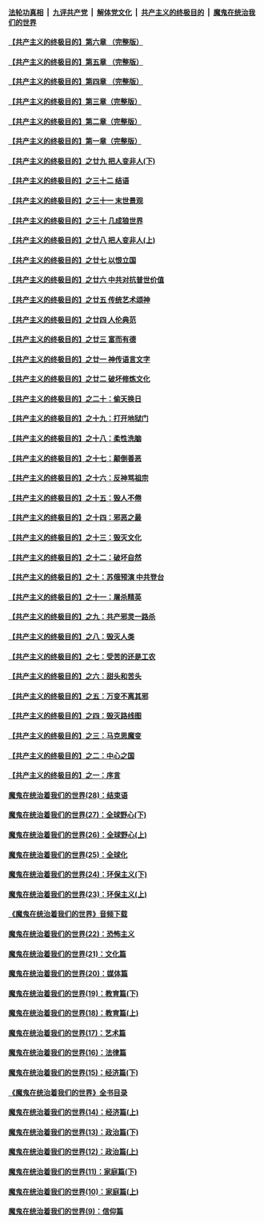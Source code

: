 ####  [法轮功真相](../../../../basic/blob/master/README.md?t=06100201) &nbsp;|&nbsp; [九评共产党](../../../../9ping.md/blob/master/README.md?t=06100201) &nbsp;|&nbsp; [解体党文化](../../../../jtdwh.md/blob/master/README.md?t=06100201)  &nbsp;|&nbsp; [共产主义的终极目的](../../../../gczydzjmd.md/blob/master/README.md?t=06100201) &nbsp;|&nbsp; [魔鬼在统治我们的世界](../../../../mgztzwmdsj.md/blob/master/README.md?t=06100201) 

#### [【共产主义的终极目的】第六章 （完整版）](../pages/nsc422/n11428913.md?t=06100201) 

#### [【共产主义的终极目的】第五章 （完整版）](../pages/nsc422/n11428912.md?t=06100201) 

#### [【共产主义的终极目的】第四章 （完整版）](../pages/nsc422/n11428907.md?t=06100201) 

#### [【共产主义的终极目的】第三章（完整版）](../pages/nsc422/n11428848.md?t=06100201) 

#### [【共产主义的终极目的】第二章（完整版）](../pages/nsc422/n11428831.md?t=06100201) 

#### [【共产主义的终极目的】第一章（完整版）](../pages/nsc422/n11417651.md?t=06100201) 

#### [【共产主义的终极目的】之廿九 把人变非人(下)](../pages/nsc422/n11344140.md?t=06100201) 

#### [【共产主义的终极目的】之三十二 结语](../pages/nsc422/n11360535.md?t=06100201) 

#### [【共产主义的终极目的】之三十一 末世景观](../pages/nsc422/n11351129.md?t=06100201) 

#### [【共产主义的终极目的】之三十 几成狼世界](../pages/nsc422/n11348280.md?t=06100201) 

#### [【共产主义的终极目的】之廿八 把人变非人(上)](../pages/nsc422/n11340492.md?t=06100201) 

#### [【共产主义的终极目的】之廿七 以恨立国](../pages/nsc422/n11336944.md?t=06100201) 

#### [【共产主义的终极目的】之廿六 中共对抗普世价值](../pages/nsc422/n11324785.md?t=06100201) 

#### [【共产主义的终极目的】之廿五 传统艺术颂神](../pages/nsc422/n11296396.md?t=06100201) 

#### [【共产主义的终极目的】之廿四 人伦典范](../pages/nsc422/n11296397.md?t=06100201) 

#### [【共产主义的终极目的】之廿三 富而有德](../pages/nsc422/n11283598.md?t=06100201) 

#### [【共产主义的终极目的】之廿一 神传语言文字](../pages/nsc422/n11263265.md?t=06100201) 

#### [【共产主义的终极目的】之廿二 破坏修炼文化](../pages/nsc422/n11245728.md?t=06100201) 

#### [【共产主义的终极目的】之二十：偷天换日](../pages/nsc422/n11238846.md?t=06100201) 

#### [【共产主义的终极目的】之十九：打开地狱门](../pages/nsc422/n11206376.md?t=06100201) 

#### [【共产主义的终极目的】之十八：柔性洗脑](../pages/nsc422/n11199994.md?t=06100201) 

#### [【共产主义的终极目的】之十七：颠倒善恶](../pages/nsc422/n11179782.md?t=06100201) 

#### [【共产主义的终极目的】之十六：反神骂祖宗](../pages/nsc422/n11166798.md?t=06100201) 

#### [【共产主义的终极目的】之十五：毁人不倦](../pages/nsc422/n11166792.md?t=06100201) 

#### [【共产主义的终极目的】之十四：邪恶之最](../pages/nsc422/n11150249.md?t=06100201) 

#### [【共产主义的终极目的】之十三：毁灭文化](../pages/nsc422/n11135227.md?t=06100201) 

#### [【共产主义的终极目的】之十二：破坏自然](../pages/nsc422/n11135214.md?t=06100201) 

#### [【共产主义的终极目的】之十：苏俄预演 中共登台](../pages/nsc422/n11118424.md?t=06100201) 

#### [【共产主义的终极目的】之十一：屠杀精英](../pages/nsc422/n11118442.md?t=06100201) 

#### [【共产主义的终极目的】之九：共产邪灵一路杀](../pages/nsc422/n11114139.md?t=06100201) 

#### [【共产主义的终极目的】之八：毁灭人类](../pages/nsc422/n11108503.md?t=06100201) 

#### [【共产主义的终极目的】之七：受苦的还是工农](../pages/nsc422/n11101809.md?t=06100201) 

#### [【共产主义的终极目的】之六：甜头和苦头](../pages/nsc422/n11096971.md?t=06100201) 

#### [【共产主义的终极目的】之五：万变不离其邪](../pages/nsc422/n11091285.md?t=06100201) 

#### [【共产主义的终极目的】之四：毁灭路线图](../pages/nsc422/n11086284.md?t=06100201) 

#### [【共产主义的终极目的】之三：马克思魔变](../pages/nsc422/n11061941.md?t=06100201) 

#### [【共产主义的终极目的】之二：中心之国](../pages/nsc422/n11047728.md?t=06100201) 

#### [【共产主义的终极目的】之一：序言](../pages/nsc422/n11086077.md?t=06100201) 

#### [魔鬼在统治着我们的世界(28)：结束语](../pages/nsc422/n10936246.md?t=06100201) 

#### [魔鬼在统治着我们的世界(27)：全球野心(下)](../pages/nsc422/n10928319.md?t=06100201) 

#### [魔鬼在统治着我们的世界(26)：全球野心(上)](../pages/nsc422/n10900318.md?t=06100201) 

#### [魔鬼在统治着我们的世界(25)：全球化](../pages/nsc422/n10788205.md?t=06100201) 

#### [魔鬼在统治着我们的世界(24)：环保主义(下)](../pages/nsc422/n10695307.md?t=06100201) 

#### [魔鬼在统治着我们的世界(23)：环保主义(上)](../pages/nsc422/n10688613.md?t=06100201) 

#### [《魔鬼在统治着我们的世界》音频下载](../pages/nsc422/n10635553.md?t=06100201) 

#### [魔鬼在统治着我们的世界(22)：恐怖主义](../pages/nsc422/n10614727.md?t=06100201) 

#### [魔鬼在统治着我们的世界(21)：文化篇](../pages/nsc422/n10597706.md?t=06100201) 

#### [魔鬼在统治着我们的世界(20)：媒体篇](../pages/nsc422/n10586579.md?t=06100201) 

#### [魔鬼在统治着我们的世界(19)：教育篇(下)](../pages/nsc422/n10564808.md?t=06100201) 

#### [魔鬼在统治着我们的世界(18)：教育篇(上)](../pages/nsc422/n10526970.md?t=06100201) 

#### [魔鬼在统治着我们的世界(17)：艺术篇](../pages/nsc422/n10499093.md?t=06100201) 

#### [魔鬼在统治着我们的世界(16)：法律篇](../pages/nsc422/n10485969.md?t=06100201) 

#### [魔鬼在统治着我们的世界(15)：经济篇(下)](../pages/nsc422/n10469975.md?t=06100201) 

#### [《魔鬼在统治着我们的世界》全书目录](../pages/nsc422/n10464261.md?t=06100201) 

#### [魔鬼在统治着我们的世界(14)：经济篇(上)](../pages/nsc422/n10457370.md?t=06100201) 

#### [魔鬼在统治着我们的世界(13)：政治篇(下)](../pages/nsc422/n10448270.md?t=06100201) 

#### [魔鬼在统治着我们的世界(12)：政治篇(上)](../pages/nsc422/n10444576.md?t=06100201) 

#### [魔鬼在统治着我们的世界(11)：家庭篇(下)](../pages/nsc422/n10440961.md?t=06100201) 

#### [魔鬼在统治着我们的世界(10)：家庭篇(上)](../pages/nsc422/n10435448.md?t=06100201) 

#### [魔鬼在统治着我们的世界(9)：信仰篇](../pages/nsc422/n10432159.md?t=06100201) 

